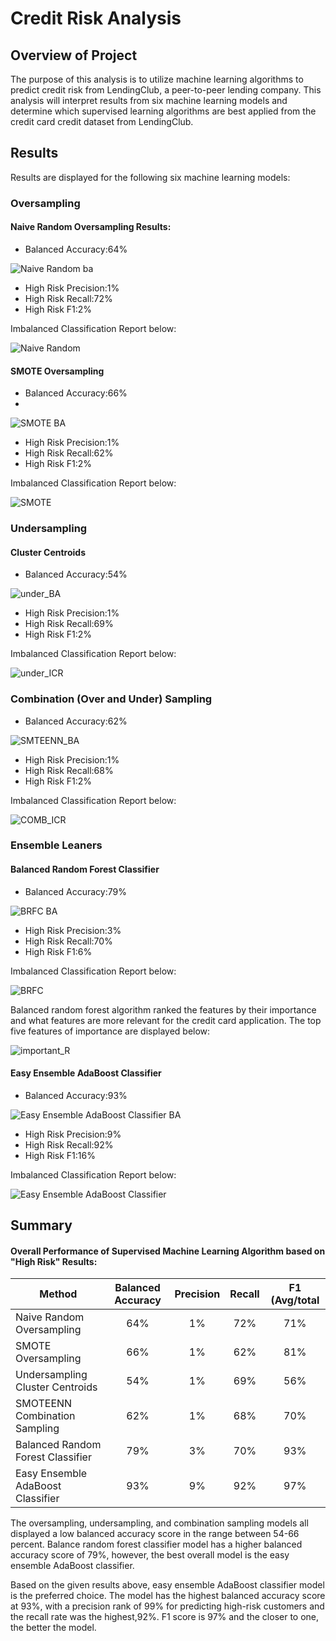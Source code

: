 # Credit Risk Analysis
## Overview of Project
The purpose of this analysis is to utilize machine learning algorithms to predict credit risk from LendingClub, a peer-to-peer lending company. This analysis will interpret results from six machine learning models and determine which supervised learning algorithms are best applied from the credit card credit dataset from LendingClub. 

## Results
Results are displayed for the following six machine learning models: 

### Oversampling 
#### Naive Random Oversampling Results:
- Balanced Accuracy:64%

![Naive Random ba](https://user-images.githubusercontent.com/96746207/173453920-a4279c88-b3eb-4075-81c2-3a74072eae94.png)

- High Risk Precision:1%
- High Risk Recall:72%
- High Risk F1:2%

Imbalanced Classification Report below:

![Naive Random](https://user-images.githubusercontent.com/96746207/173452786-342ba0bc-95fe-41c6-be8c-dfde170757f3.png)

#### SMOTE Oversampling
- Balanced Accuracy:66%
-
![SMOTE BA](https://user-images.githubusercontent.com/96746207/173453935-97e3cc4a-627f-46e1-b59e-aaed34764df4.png)

- High Risk Precision:1%
- High Risk Recall:62%
- High Risk F1:2%

Imbalanced Classification Report below:

![SMOTE](https://user-images.githubusercontent.com/96746207/173452791-4adc0a68-5d1e-46ce-af80-e9373891a69b.png)

### Undersampling
#### Cluster Centroids
- Balanced Accuracy:54%

![under_BA](https://user-images.githubusercontent.com/96746207/174448132-4e240a25-abf7-4750-814f-ec13afe5e357.png)
- High Risk Precision:1%
- High Risk Recall:69%
- High Risk F1:2%

Imbalanced Classification Report below:

![under_ICR](https://user-images.githubusercontent.com/96746207/174448135-c2ae4c25-7402-4a8a-aa09-8d33907ffe2f.png)

### Combination (Over and Under) Sampling
- Balanced Accuracy:62%

![SMTEENN_BA](https://user-images.githubusercontent.com/96746207/174448138-0b483935-b31a-4e98-9562-a07da4062d51.png)
- High Risk Precision:1%
- High Risk Recall:68%
- High Risk F1:2%

Imbalanced Classification Report below:

![COMB_ICR](https://user-images.githubusercontent.com/96746207/174448139-e77c6bd2-db19-471f-a9a7-8740196207a0.png)

### Ensemble Leaners
#### Balanced Random Forest Classifier
- Balanced Accuracy:79%

![BRFC BA](https://user-images.githubusercontent.com/96746207/173454357-d4a127be-6707-41a9-8c52-827a199d00e6.png)

- High Risk Precision:3%
- High Risk Recall:70%
- High Risk F1:6%

Imbalanced Classification Report below:

![BRFC](https://user-images.githubusercontent.com/96746207/173452822-44b9f192-1dc0-4e15-a92c-76292de3114c.png)


Balanced random forest algorithm ranked the features by their importance and what features are more relevant for the credit card application. 
The top five features of importance are displayed below:

![important_R](https://user-images.githubusercontent.com/96746207/173918328-e0638bc4-7608-4e1c-b365-74dc825e7e8f.png)


#### Easy Ensemble AdaBoost Classifier
- Balanced Accuracy:93%

![Easy Ensemble AdaBoost Classifier BA](https://user-images.githubusercontent.com/96746207/173454380-56db7ecb-f9a0-4ee1-a512-34de1824f726.png)

- High Risk Precision:9%
- High Risk Recall:92%
- High Risk F1:16%

Imbalanced Classification Report below:

![Easy Ensemble AdaBoost Classifier](https://user-images.githubusercontent.com/96746207/173452836-800a4c5b-f096-4837-8b3c-505628dbd63f.png)

	
## Summary 
#### Overall Performance of Supervised Machine Learning Algorithm based on "High Risk" Results:
|   Method     |  Balanced Accuracy  |  Precision  |  Recall | F1 (Avg/total | 
| -------------|:-------------------:|:-----------:|:-------:|:-------------:|
| Naive Random Oversampling    | 64%| 1%| 72% | 71% |
| SMOTE Oversampling     |  66%| 1%| 62% | 81% | 
| Undersampling Cluster Centroids | 54%| 1%| 69% | 56% | 
| SMOTEENN Combination Sampling |  62%| 1%| 68% | 70% |
| Balanced Random Forest Classifier |  79%| 3%| 70% | 93% |
| Easy Ensemble AdaBoost Classifier |  93%| 9%| 92% | 97% |
   
The oversampling, undersampling, and combination sampling models all displayed a low balanced accuracy score in the range between 54-66 percent. Balance random forest classifier model has a higher balanced accuracy score of 79%, however, the best overall model is the easy ensemble AdaBoost classifier. 

Based on the given results above, easy ensemble AdaBoost classifier model is the preferred choice. The model has the highest balanced accuracy score at 93%, with a precision rank of 99% for predicting high-risk customers and the recall rate was the highest,92%. F1 score is 97% and the closer to one, the better the model.  








